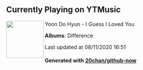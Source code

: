 ## Currently Playing on YTMusic

[<img align="left" width="100" src="https://lh3.googleusercontent.com/iZkj4cYVaKJNmg0bghKY7_n-mNnE9J0WU1VM7zrJYWhTArRomwlgk56qMk75dlGjUQ9nTzXrc72RSiwQ">](https://music.youtube.com/channel/UCPToBSRixHEzdqSNzLvGR9g)

Yoon Do Hyun - I Guess I Loved You

**Albums**: Difference

Last updated at 08/11/2020 16:51

#### Generated with [20chan/github-now](https://github.com/20chan/github-now)


<!--
**20chan/20chan** is a ✨ _special_ ✨ repository because its `README.md` (this file) appears on your GitHub profile.

Here are some ideas to get you started:

- 🔭 I’m currently working on ...
- 🌱 I’m currently learning ...
- 👯 I’m looking to collaborate on ...
- 🤔 I’m looking for help with ...
- 💬 Ask me about ...
- 📫 How to reach me: ...
- 😄 Pronouns: ...
- ⚡ Fun fact: ...
-->
